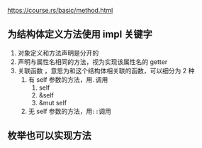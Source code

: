 https://course.rs/basic/method.html

## 为结构体定义方法使用 impl 关键字

1. 对象定义和方法声明是分开的
2. 声明与属性名相同的方法，视为实现该属性名的 getter
3. 关联函数 ，意思为和这个结构体相关联的函数，可以细分为 2 种
   1. 有 self 参数的方法，用`.`调用
      1. self
      2. &self
      3. &mut self
   2. 无 self 参数的方法，用`::`调用

## 枚举也可以实现方法
